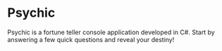 # Psychic
Psychic is a fortune teller console application developed in C#. Start by answering a few quick questions and reveal your destiny!
